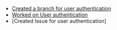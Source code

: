 - [Created a branch for user authentication](https://github.com/zuri-training/Team_26_Repo-Proj_Price_Compare/tree/user-authentication)
- [Worked on User authentication](https://github.com/zuri-training/Team_26_Repo-Proj_Price_Compare/tree/user-authentication/backend/accounts)
- [Created Issue for user authentication]
